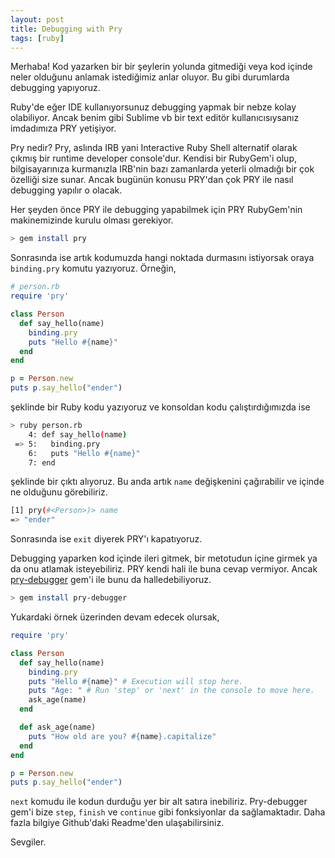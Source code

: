 ```yaml
---
layout: post
title: Debugging with Pry
tags: [ruby]
---
```


Merhaba! Kod yazarken bir bir şeylerin yolunda gitmediği veya kod içinde neler olduğunu anlamak istediğimiz anlar oluyor. Bu gibi durumlarda debugging yapıyoruz.

Ruby'de eğer IDE kullanıyorsunuz debugging yapmak bir nebze kolay olabiliyor. Ancak benim gibi Sublime vb bir text editör kullanıcısıysanız imdadımıza PRY yetişiyor.

Pry nedir? Pry, aslında IRB yani Interactive Ruby Shell alternatif olarak çıkmış bir runtime developer console'dur. Kendisi bir RubyGem'i olup, bilgisayarınıza kurmanızla IRB'nin bazı zamanlarda yeterli olmadığı bir çok özelliği size sunar. Ancak bugünün konusu PRY'dan çok PRY ile nasıl debugging yapılır o olacak.

Her şeyden önce PRY ile debugging yapabilmek için PRY RubyGem'nin makinemizinde kurulu olması gerekiyor.

```bash
> gem install pry
```

Sonrasında ise artık kodumuzda hangi noktada durmasını istiyorsak oraya ```binding.pry``` komutu yazıyoruz. Örneğin,

```ruby
# person.rb
require 'pry'

class Person
  def say_hello(name)
    binding.pry
    puts "Hello #{name}"
  end
end

p = Person.new
puts p.say_hello("ender")
```

şeklinde bir Ruby kodu yazıyoruz ve konsoldan kodu çalıştırdığımızda ise

```bash
> ruby person.rb
    4: def say_hello(name)
 => 5:   binding.pry
    6:   puts "Hello #{name}"
    7: end
```
şeklinde bir çıktı alıyoruz. Bu anda artık ```name``` değişkenini çağırabilir ve içinde ne olduğunu görebiliriz.

```bash
[1] pry(#<Person>)> name
=> "ender"
```

Sonrasında ise ```exit``` diyerek PRY'ı kapatıyoruz.

Debugging yaparken kod içinde ileri gitmek, bir metotudun içine girmek ya da onu atlamak isteyebiliriz. PRY kendi hali ile buna cevap vermiyor. Ancak [pry-debugger](https://github.com/nixme/pry-debugger) gem'i ile bunu da halledebiliyoruz.

```bash
> gem install pry-debugger
```

Yukardaki örnek üzerinden devam edecek olursak,

```ruby
require 'pry'

class Person
  def say_hello(name)
    binding.pry
    puts "Hello #{name}" # Execution will stop here.
    puts "Age: " # Run 'step' or 'next' in the console to move here.
    ask_age(name)
  end

  def ask_age(name)
    puts "How old are you? #{name}.capitalize"
  end
end

p = Person.new
puts p.say_hello("ender")
```

```next``` komudu ile kodun durduğu yer bir alt satıra inebiliriz. Pry-debugger gem'i bize ```step```, ```finish``` ve ```continue``` gibi fonksiyonlar da sağlamaktadır. Daha fazla bilgiye Github'daki Readme'den ulaşabilirsiniz.

Sevgiler.
